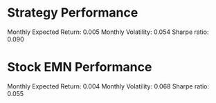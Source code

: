 # Strategy Performance
Monthly Expected Return: 0.005
Monthly Volatility: 0.054
Sharpe ratio: 0.090
# Stock EMN Performance
Monthly Expected Return: 0.004
Monthly Volatility: 0.068
Sharpe ratio: 0.055
